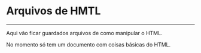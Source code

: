 # Arquivos de HMTL
- - - 
Aqui vão ficar guardados arquivos de como manipular o HTML.

No momento só tem um documento com coisas básicas do HTML.